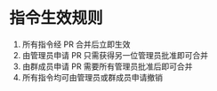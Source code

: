 # 指令生效规则

1. 所有指令经 PR 合并后立即生效
2. 由管理员申请 PR 只需获得另一位管理员批准即可合并
3. 由群成员申请 PR 需要所有管理员批准后即可合并
4. 所有指令均可由管理员或群成员申请撤销
